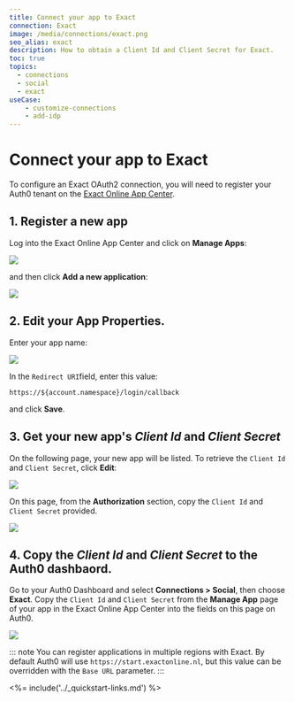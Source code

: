 ```yaml
---
title: Connect your app to Exact
connection: Exact
image: /media/connections/exact.png
seo_alias: exact
description: How to obtain a Client Id and Client Secret for Exact.
toc: true
topics:
  - connections
  - social
  - exact
useCase:
    - customize-connections
    - add-idp
---
```


# Connect your app to Exact

To configure an Exact OAuth2 connection, you will need to register your Auth0 tenant on the [Exact Online App Center](https://apps.exactonline.com/).

## 1. Register a new app

Log into the Exact Online App Center and click on **Manage Apps**:

![](/media/articles/connections/social/exact/exact-register-1.png)

and then click **Add a new application**:

![](/media/articles/connections/social/exact/exact-register-2.png)

## 2. Edit your App Properties.

Enter your app name:

![](/media/articles/connections/social/exact/exact-register-3.png)

In the `Redirect URI`field, enter this value:

    https://${account.namespace}/login/callback

and click **Save**.

## 3. Get your new app's *Client Id* and *Client Secret*

On the following page, your new app will be listed. To retrieve the `Client Id` and `Client Secret`, click **Edit**:

![](/media/articles/connections/social/exact/exact-register-4.png)

On this page, from the **Authorization** section, copy the `Client Id` and `Client Secret` provided.

![](/media/articles/connections/social/exact/exact-register-5.png)

## 4. Copy the *Client Id* and *Client Secret* to the Auth0 dashbaord.

Go to your Auth0 Dashboard and select **Connections > Social**, then choose **Exact**. Copy the `Client Id` and `Client Secret` from the **Manage App** page of your app in the Exact Online App Center into the fields on this page on Auth0.

![](/media/articles/connections/social/exact/exact-register-6.png)

::: note
You can register applications in multiple regions with Exact. By default Auth0 will use `https://start.exactonline.nl`, but this value can be overridden with the `Base URL` parameter.
:::

<%= include('../_quickstart-links.md') %>
